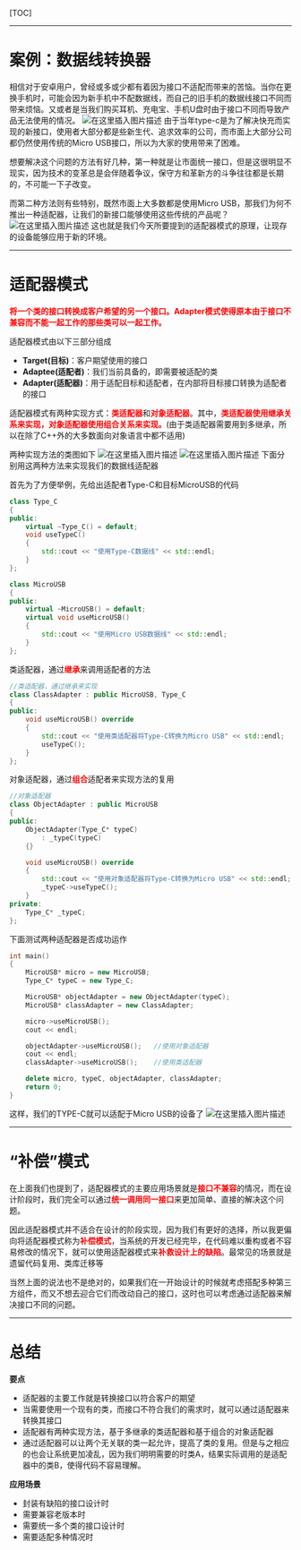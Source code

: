 [TOC]

-------
# 案例：数据线转换器
相信对于安卓用户，曾经或多或少都有着因为接口不适配而带来的苦恼。当你在更换手机时，可能会因为新手机中不配数据线，而自己的旧手机的数据线接口不同而带来烦恼。又或者是当我们购买耳机、充电宝、手机U盘时由于接口不同而导致产品无法使用的情况。
![在这里插入图片描述](https://img-blog.csdnimg.cn/20201106164949238.png?x-oss-process=image/watermark,type_ZmFuZ3poZW5naGVpdGk,shadow_10,text_aHR0cHM6Ly9ibG9nLmNzZG4ubmV0L3FxXzM1NDIzMTU0,size_16,color_FFFFFF,t_70#pic_center)
由于当年type-c是为了解决快充而实现的新接口，使用者大部分都是些新生代、追求效率的公司，而市面上大部分公司都仍然使用传统的Micro USB接口，所以为大家的使用带来了困难。

想要解决这个问题的方法有好几种，第一种就是让市面统一接口，但是这很明显不现实，因为技术的变革总是会伴随着争议，保守方和革新方的斗争往往都是长期的，不可能一下子改变。

而第二种方法则有些特别，既然市面上大多数都是使用Micro USB，那我们为何不推出一种适配器，让我们的新接口能够使用这些传统的产品呢？
![在这里插入图片描述](https://img-blog.csdnimg.cn/20201106165716263.png?x-oss-process=image/watermark,type_ZmFuZ3poZW5naGVpdGk,shadow_10,text_aHR0cHM6Ly9ibG9nLmNzZG4ubmV0L3FxXzM1NDIzMTU0,size_16,color_FFFFFF,t_70#pic_center)
这也就是我们今天所要提到的适配器模式的原理，让现存的设备能够应用于新的环境。

-------
# 适配器模式
<font color=red>**将一个类的接口转换成客户希望的另一个接口。Adapter模式使得原本由于接口不兼容而不能一起工作的那些类可以一起工作。**</font>

适配器模式由以下三部分组成
- **Target(目标)**：客户期望使用的接口
- **Adaptee(适配者)**：我们当前具备的，即需要被适配的类
- **Adapter(适配器)**：用于适配目标和适配者，在内部将目标接口转换为适配者的接口

适配器模式有两种实现方式：<font color=red>**类适配器**</font>和<font color=red>**对象适配器**</font>。其中，<font color=red>**类适配器使用继承关系来实现，对象适配器使用组合关系来实现。**</font>(由于类适配器需要用到多继承，所以在除了C++外的大多数面向对象语言中都不适用)

两种实现方法的类图如下
![在这里插入图片描述](https://img-blog.csdnimg.cn/20201106163132381.png?x-oss-process=image/watermark,type_ZmFuZ3poZW5naGVpdGk,shadow_10,text_aHR0cHM6Ly9ibG9nLmNzZG4ubmV0L3FxXzM1NDIzMTU0,size_16,color_FFFFFF,t_70#pic_center)
![在这里插入图片描述](https://img-blog.csdnimg.cn/20201106163138440.png?x-oss-process=image/watermark,type_ZmFuZ3poZW5naGVpdGk,shadow_10,text_aHR0cHM6Ly9ibG9nLmNzZG4ubmV0L3FxXzM1NDIzMTU0,size_16,color_FFFFFF,t_70#pic_center)
下面分别用这两种方法来实现我们的数据线适配器

首先为了方便举例，先给出适配者Type-C和目标MicroUSB的代码

```cpp
class Type_C
{
public:
    virtual ~Type_C() = default;
    void useTypeC()
    {
        std::cout << "使用Type-C数据线" << std::endl;
    }
};

class MicroUSB
{
public:
    virtual ~MicroUSB() = default;
    virtual void useMicroUSB()
    {
        std::cout << "使用Micro USB数据线" << std::endl;
    }
};

```

类适配器，通过<font color=red>**继承**</font>来调用适配者的方法
```cpp
//类适配器，通过继承来实现
class ClassAdapter : public MicroUSB, Type_C
{
public:
    void useMicroUSB() override
    {
        std::cout << "使用类适配器将Type-C转换为Micro USB" << std::endl;
        useTypeC();
    }
};
```
对象适配器，通过<font color=red>**组合**</font>适配者来实现方法的复用
```cpp
//对象适配器
class ObjectAdapter : public MicroUSB
{
public:
    ObjectAdapter(Type_C* typeC)
        : _typeC(typeC)
    {}

    void useMicroUSB() override
    {
        std::cout << "使用对象适配器将Type-C转换为Micro USB" << std::endl;
        _typeC->useTypeC();
    }
private:
    Type_C* _typeC;
};
```

下面测试两种适配器是否成功运作

```cpp
int main()
{
    MicroUSB* micro = new MicroUSB;
    Type_C* typeC = new Type_C;

    MicroUSB* objectAdapter = new ObjectAdapter(typeC);
    MicroUSB* classAdapter = new ClassAdapter;

    micro->useMicroUSB();
    cout << endl;

    objectAdapter->useMicroUSB();   //使用对象适配器
    cout << endl;   
    classAdapter->useMicroUSB();    //使用类适配器

    delete micro, typeC, objectAdapter, classAdapter;
    return 0;
}
```
这样，我们的TYPE-C就可以适配于Micro USB的设备了
![在这里插入图片描述](https://img-blog.csdnimg.cn/20201106163004728.png#pic_center)

-------
# “补偿”模式
在上面我们也提到了，适配器模式的主要应用场景就是<font color=red>**接口不兼容**</font>的情况，而在设计阶段时，我们完全可以通过<font color=red>**统一调用同一接口**</font>来更加简单、直接的解决这个问题。

因此适配器模式并不适合在设计的阶段实现，因为我们有更好的选择，所以我更偏向将适配器模式称为<font color=red>**补偿模式**</font>，当系统的开发已经完毕，在代码难以重构或者不容易修改的情况下，就可以使用适配器模式来<font color=red>**补救设计上的缺陷**</font>。最常见的场景就是遗留代码复用、类库迁移等

当然上面的说法也不是绝对的，如果我们在一开始设计的时候就考虑搭配多种第三方组件，而又不想去迎合它们而改动自己的接口，这时也可以考虑通过适配器来解决接口不同的问题。

------
# 总结
**要点**
- 适配器的主要工作就是转换接口以符合客户的期望
- 当需要使用一个现有的类，而接口不符合我们的需求时，就可以通过适配器来转换其接口
- 适配器有两种实现方法，基于多继承的类适配器和基于组合的对象适配器
- 通过适配器可以让两个无关联的类一起允许，提高了类的复用。但是与之相应的也会让系统更加凌乱，因为我们明明需要的时类A，结果实际调用的是适配器中的类B，使得代码不容易理解。


**应用场景**
- 封装有缺陷的接口设计时
- 需要兼容老版本时
- 需要统一多个类的接口设计时
- 需要适配多种情况时
